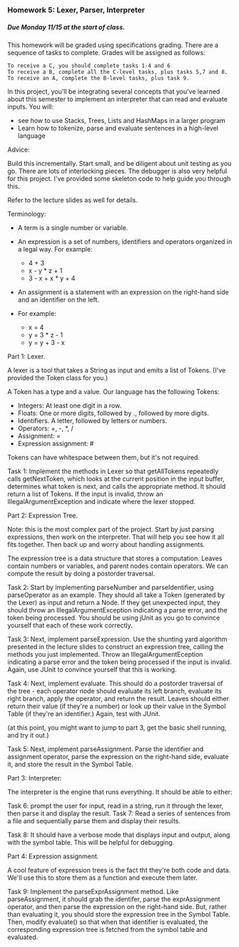 ### Homework 5: Lexer, Parser, Interpreter

##### Due Monday 11/15 at the start of class.

This homework will be graded using specifications grading. There are a sequence of tasks to complete. Grades will be assigned as follows:

    To receive a C, you should complete tasks 1-4 and 6
    To receive a B, complete all the C-level tasks, plus tasks 5,7 and 8.
    To receive an A, complete the B-level tasks, plus task 9.


In this project, you'll be integrating several concepts that you've learned about this semester to implement an interpreter that can read and evaluate inputs. You will:

- see how to use Stacks, Trees, Lists and HashMaps in a larger program
- Learn how to tokenize, parse and evaluate sentences in a high-level language

Advice:

Build this incrementally. Start small, and be diligent about unit testing as you go. There are lots of interlocking pieces. The debugger is also very helpful for this project.
 I've provided some skeleton code to help guide you through this.
 
 
Refer to the lecture slides as well for details.

Terminology:
- A term is a single number or variable.
- An expression is a set of numbers, identifiers and operators organized in a legal way.
For example:
  - 4 + 3
  - x - y * z + 1
  - 3 - x + x * y + 4

- An assignment is a statement with an expression on the right-hand side and an identifier on the left.
- For example:
  - x = 4
  - y = 3 * z - 1
  - y = y + 3 - x
  
Part 1: Lexer.

A lexer is a tool that takes a String as input and emits a list of Tokens. (I've provided the Token class for you.)

A Token has a type and a value. Our language has the following Tokens:

- Integers: At least one digit in a row.
- Floats: One or more digits, followed by ., followed by more digits.
- Identifiers. A letter, followed by letters or numbers.
- Operators: +, -, *, /
- Assignment: =
- Expression assignment: #


Tokens can have whitespace between them, but it's not required.

Task 1: Implement the methods in Lexer so that getAllTokens repeatedly calls getNextToken, which  looks at the current position in the input buffer, determines what token is next, and calls the appropriate method. It should return a list of Tokens. If the input is invalid, throw an 
IllegalArgumentException and indicate where the lexer stopped.
 
 Part 2: Expression Tree. 
 
 Note: this is the most complex part of the project. Start by just parsing expressions, then work on the interpreter. That will help you see how it all fits together. Then back up and worry about handling assignments.
 
 The expression tree is a data structure that stores a computation. Leaves contain numbers or variables, and parent nodes contain operators. We can compute the result by doing a postorder traversal.
 
 Task 2: Start by implementing parseNumber and parseIdentifier, using parseOperator as an example. They should all take a Token (generated by the Lexer) as input and return a Node. If they get unexpected input, they should throw an IllegalArgumentException indicating a parse error, and the token being processed. You should be using jUnit as you go to convince yourself that each of these work correctly.
 
Task 3:  Next, implement parseExpression. Use the shunting yard algorithm presented in the lecture slides to construct an expression tree, calling the methods you just implemented. Throw an IllegalArgumentEception indicating a parse error and the token being processed if the input is invalid. Again, use JUnit to convince yourself that this is working.
 
Task 4: Next, implement evaluate. This should do a postorder traversal of the tree - each operator node should evaluate its left branch, evaluate its right branch, apply the operator, and return the result. Leaves should either return their value (if they're a number) or look up their value in the Symbol Table (if they're an identifier.) Again, test with JUnit.
 
(at this point, you might want to jump to part 3, get the basic shell running, and try it out.)
 
Task 5: Next, implement parseAssignment. Parse the identifier and assignment operator, parse the expression on the right-hand side, evaluate it, and store the result in the Symbol Table.
 
Part 3: Interpreter:
 
 The interpreter is the engine that runs everything. It should be able to either:

Task 6: prompt the user for input, read in a string, run it through the lexer, then parse it and display the result. 
Task 7: Read a series of sentences from a file and sequentially parse them and display their results.
 

Task 8: It should have a verbose mode that displays input and output, along with the symbol table. This will be helpful for debugging.
 
 Part 4: Expression assignment.
 
 A cool feature of expression trees is the fact tht they're both code and data. We'll use this to store them as a function and execute them later.
 
Task 9: Implement the parseExprAssignment method. Like parseAssignment, it should grab the identifer, parse the exprAssignment operator, and then parse the expression on the right-hand side. But, rather than evaluating it, you should store the expression tree in the Symbol Table.
 Then, modify evaluate() so that when that identifier is evaluated, the corresponding expression tree is fetched from the symbol table and evaluated.
   
